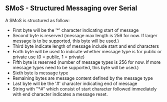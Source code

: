 ## SMoS - Structured Messaging over Serial

A SMoS is structured as follow:
* First byte will be the '*' character indicating start of message
* Second byte is reserved (message max length is 256 for now. If larger message is to be supported, this byte will be used.)
* Third byte indicate length of message include start and end characters
* Forth byte will be used to indicate whether message type is for public or private use (0 = public, 1 = private)
* Fifth byte is reserved (number of message types is 256 for now. If more message types need to be supported, this byte will be used.)
* Sixth byte is message type
* Remaining bytes are message content defined by the message type
* Last byte will be the '#' character indicating end of message
* String with "*#" which consist of start character followed immediately with end character indicates a message reset.